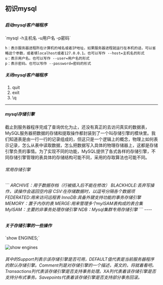 <h2>初识mysql<h2>

<h5>启动mysql客户端程序</h5>
`mysql -h主机名  -u用户名 -p密码`


```
h：表示服务器进程所在计算机的域名或者IP地址，如果服务器进程就运行在本机的话，可以省略这个参数，或者填localhost或者127.0.0.1。也可以写作 --host=主机名的形式
u：表示用户名。也可以写作 --user=用户名的形式
p：表示密码。也可以写作 --password=密码的形式
```

<h5>关闭mysql客户端程序</h5>

<ol>
<li>quit</li>
<li>exit</li>
<li>\q</li>
</ol>

------------

<h5>mysql存储引擎</h5>
截止到服务器程序完成了查询优化为止，还没有真正的去访问真实的数据表，MySQL服务器把数据的存储和提取操作都封装到了一个叫存储引擎的模块里。我们知道表是由一行一行的记录组成的，但这只是一个逻辑上的概念，物理上如何表示记录，怎么从表中读取数据，怎么把数据写入具体的物理存储器上，这都是存储引擎负责的事情。为了实现不同的功能，MySQL提供了各式各样的存储引擎，不同存储引擎管理的表具体的存储结构可能不同，采用的存取算法也可能不同。


<h6>常用存储引擎<h6>
```
ARCHIVE：用于数据存档（行被插入后不能在修改）
BLACKHOLE:丢弃写操作，读操作会返回空内容
CSV:在存储数据时，以逗号分隔各个数据项
FEDERATED:用来访问远程表
InnoDB:具备外键支持功能的事务存储引擎
MEMORY：置于内存的表
MERGE:用来管理多个myISAM表构成的表合集
MyISAM：主要的非事务处理存储引擎
NDB：Mysql集群专用存储引擎
```
----
<h5>关于存储引擎的一些操作</h5>
`show ENGINES;`

![show engines](https://tianxinmao.oss-cn-hangzhou.aliyuncs.com/WechatIMG3.png)


<h6>其中的Support列表示该存储引擎是否可用，DEFAULT值代表是当前服务器程序的默认存储引擎。Comment列是对存储引擎的一个描述，英文的，将就着看吧。Transactions列代表该存储引擎是否支持事务处理。XA列代表着该存储引擎是否支持分布式事务。Savepoints代表着该存储引擎是否支持部分事务回滚。</h6>

